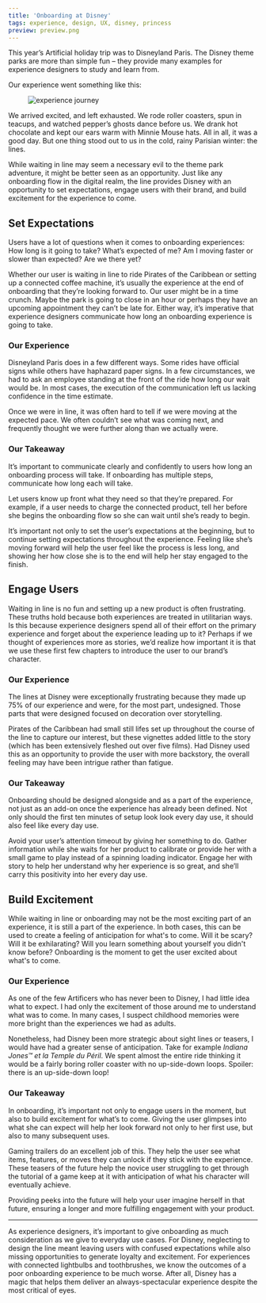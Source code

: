 ```yaml
---
title: 'Onboarding at Disney'
tags: experience, design, UX, disney, princess
preview: preview.png
---
```


This year’s Artificial holiday trip was to Disneyland Paris. The Disney theme parks are more than simple fun – they provide many examples for experience designers to study and learn from.

Our experience went something like this:

<figure><img src="onboarding-at-disney/ExperienceJourney.png" alt="experience journey"></figure>

We arrived excited, and left exhausted. We rode roller coasters, spun in teacups, and watched pepper’s ghosts dance before us. We drank hot chocolate and kept our ears warm with Minnie Mouse hats. All in all, it was a good day. But one thing stood out to us in the cold, rainy Parisian winter: the lines.

While waiting in line may seem a necessary evil to the theme park adventure, it might be better seen as an opportunity. Just like any onboarding flow in the digital realm, the line provides Disney with an opportunity to set expectations, engage users with their brand, and build excitement for the experience to come.

## Set Expectations

Users have a lot of questions when it comes to onboarding experiences: How long is it going to take? What’s expected of me? Am I moving faster or slower than expected? Are we there yet?

Whether our user is waiting in line to ride Pirates of the Caribbean or setting up a connected coffee machine, it’s usually the experience at the end of onboarding that they’re looking forward to. Our user might be in a time crunch. Maybe the park is going to close in an hour or perhaps they have an upcoming appointment they can’t be late for. Either way, it’s imperative that experience designers communicate how long an onboarding experience is going to take.

### Our Experience

Disneyland Paris does in a few different ways. Some rides have official signs while others have haphazard paper signs. In a few circumstances, we had to ask an employee standing at the front of the ride how long our wait would be. In most cases, the execution of the communication left us lacking confidence in the time estimate.

Once we were in line, it was often hard to tell if we were moving at the expected pace. We often couldn’t see what was coming next, and frequently thought we were further along than we actually were.

### Our Takeaway

It’s important to communicate clearly and confidently to users how long an onboarding process will take. If onboarding has multiple steps, communicate how long each will take.

Let users know up front what they need so that they’re prepared. For example, if a user needs to charge the connected product, tell her before she begins the onboarding flow so she can wait until she’s ready to begin.

It’s important not only to set the user’s expectations at the beginning, but to continue setting expectations throughout the experience. Feeling like she’s moving forward will help the user feel like the process is less long, and showing her how close she is to the end will help her stay engaged to the finish.

## Engage Users

Waiting in line is no fun and setting up a new product is often frustrating. These truths hold because both experiences are treated in utilitarian ways. Is this because experience designers spend all of their effort on the primary experience and forget about the experience leading up to it? Perhaps if we thought of experiences more as stories, we’d realize how important it is that we use these first few chapters to introduce the user to our brand’s character.

### Our Experience

The lines at Disney were exceptionally frustrating because they made up 75% of our experience and were, for the most part, undesigned. Those parts that were designed focused on decoration over storytelling.

Pirates of the Caribbean had small still lifes set up throughout the course of the line to capture our interest, but these vignettes added little to the story (which has been extensively fleshed out over five films). Had Disney used this as an opportunity to provide the user with more backstory, the overall feeling may have been intrigue rather than fatigue.

### Our Takeaway

Onboarding should be designed alongside and as a part of the experience, not just as an add-on once the experience has already been defined. Not only should the first ten minutes of setup look look every day use, it should also feel like every day use.

Avoid your user’s attention timeout by giving her something to do. Gather information while she waits for her product to calibrate or provide her with a small game to play instead of a spinning loading indicator. Engage her with story to help her understand why her experience is so great, and she’ll carry this positivity into her every day use.


## Build Excitement

While waiting in line or onboarding may not be the most exciting part of an experience, it is still a part of the experience. In both cases, this can be used to create a feeling of anticipation for what's to come. Will it be scary? Will it be exhilarating? Will you learn something about yourself you didn't know before? Onboarding is the moment to get the user excited about what's to come.

### Our Experience

As one of the few Artificers who has never been to Disney, I had little idea what to expect. I had only the excitement of those around me to understand what was to come. In many cases, I suspect childhood memories were more bright than the experiences we had as adults.

Nonetheless, had Disney been more strategic about sight lines or teasers, I would have had a greater sense of anticipation. Take for example _Indiana Jones™ et la Temple du Péril_. We spent almost the entire ride thinking it would be a fairly boring roller coaster with no up-side-down loops. Spoiler: there is an up-side-down loop!

### Our Takeaway

In onboarding, it’s important not only to engage users in the moment, but also to build excitement for what’s to come. Giving the user glimpses into what she can expect will help her look forward not only to her first use, but also to many subsequent uses.

Gaming trailers do an excellent job of this. They help the user see what items, features, or moves they can unlock if they stick with the experience. These teasers of the future help the novice user struggling to get through the tutorial of a game keep at it with anticipation of what his character will eventually achieve.

Providing peeks into the future will help your user imagine herself in that future, ensuring a longer and more fulfilling engagement with your product.

---

As experience designers, it’s important to give onboarding as much consideration as we give to everyday use cases. For Disney, neglecting to design the line meant leaving users with confused expectations while also missing opportunities to generate loyalty and excitement. For experiences with connected lightbulbs and toothbrushes, we know the outcomes of a poor onboarding experience to be much worse. After all, Disney has a magic that helps them deliver an always-spectacular experience despite the most critical of eyes.
